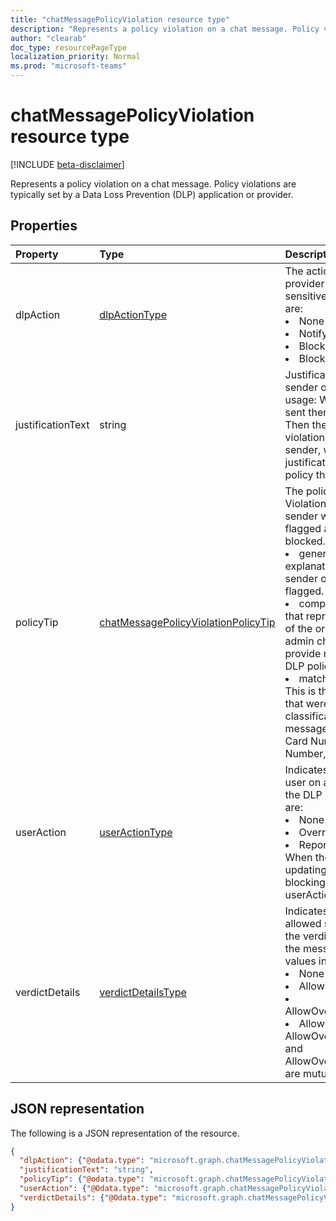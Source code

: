 ```yaml
---
title: "chatMessagePolicyViolation resource type"
description: "Represents a policy violation on a chat message. Policy violations are typically set by a Data Loss Prevention (DLP) application or provider."
author: "clearab"
doc_type: resourcePageType
localization_priority: Normal
ms.prod: "microsoft-teams"
---
```

# chatMessagePolicyViolation resource type

[!INCLUDE [beta-disclaimer](../../includes/beta-disclaimer.md)]

Represents a policy violation on a chat message. Policy violations are typically set by a Data Loss Prevention (DLP) application or provider.

## Properties

| Property   | Type |Description|
|:---------------|:--------|:----------|
|dlpAction|[dlpActionType](/graph/api/resources/enums?view=graph-rest-beta#dlpaction-values)|The action taken by the DLP provider on the message with sensitive content. Possible values are: <li>None</li><li>NotifySender</li><li>BlockAccess</li><li>BlockAccessExternal</li>|
|justificationText|string|Justification text provided by the sender of the message. Typical usage: When the messages first sent there is no justificationText. Then the DLP app flags the violation and sends it back to the sender, who then provides the justificationText if required by the policy that caused the verdict.|
|policyTip|[chatMessagePolicyViolationPolicyTip](chatmessagepolicyviolationpolicytip.md)|The policy tip for the DLP Violation is text to explain to the sender why the message was flagged as a violation or was blocked. This contains:<li>generalText: This is the explanatory text shown to the sender of the message that got flagged.</li><li>complianceUrl: This is the URL that represents the DLP policies of the organization or a page the admin chooses to configure to provide more information about DLP policies in the organization.</li><li>matchedConditionDescription: This is the set of sensitive types that were a match during classification of the given message. Examples are: Credit Card Number, Social Security Number, etc.</li>|
|userAction|[userActionType](/graph/api/resources/enums?view=graph-rest-beta#useraction-values)|Indicates the action taken by the user on a message blocked by the DLP provider. Possible values are: <li>None</li><li>Override</li><li>ReportFalsePositive</li>When the DLP provider is updating the message for blocking sensitive content, userAction is not required.|
|verdictDetails|[verdictDetailsType](/graph/api/resources/enums?view=graph-rest-beta#verdictdetails-values)|Indicates the details of the allowed sender actions based on the verdict of the DLP provider for the message processed. Possible values include: <li>None</li><li>AllowFalsePositiveOverride</li><li>AllowOverrideWithoutJustification</li><li>AllowOverrideWithJustification</li>AllowOverrideWithoutJustification and AllowOverrideWithJustification are mutually exclusive.|

## JSON representation

The following is a JSON representation of the resource.

<!-- {
  "blockType": "resource",
  "optionalProperties": [
    "userAction",
    "justificationText"
  ],
  "@odata.type": "microsoft.graph.chatMessagePolicyViolation"
}-->

```json
{
  "dlpAction": {"@odata.type": "microsoft.graph.chatMessagePolicyViolationDlpActionType"},
  "justificationText": "string",
  "policyTip": {"@odata.type": "microsoft.graph.chatMessagePolicyViolationPolicyTip"},
  "userAction": {"@Odata.type": "microsoft.graph.chatMessagePolicyViolationUserActionType"},
  "verdictDetails": {"@Odata.type": "microsoft.graph.chatMessagePolicyViolationVerdictDetailsType"},
}
```

<!-- uuid: 8fcb5dbc-d5aa-4681-8e31-b001d5168d79
2015-10-25 14:57:30 UTC -->
<!-- {
  "type": "#page.annotation",
  "description": "chat message policy violation resource",
  "keywords": "",
  "section": "documentation",
  "tocPath": ""
}-->
